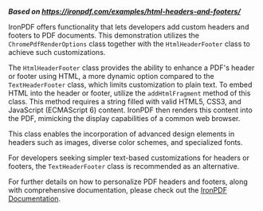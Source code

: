 ***Based on <https://ironpdf.com/examples/html-headers-and-footers/>***

IronPDF offers functionality that lets developers add custom headers and footers to PDF documents. This demonstration utilizes the `ChromePdfRenderOptions` class together with the `HtmlHeaderFooter` class to achieve such customizations.

The `HtmlHeaderFooter` class provides the ability to enhance a PDF's header or footer using HTML, a more dynamic option compared to the `TextHeaderFooter` class, which limits customization to plain text. To embed HTML into the header or footer, utilize the `addHtmlFragment` method of this class. This method requires a string filled with valid HTML5, CSS3, and JavaScript (ECMAScript 6) content. IronPDF then renders this content into the PDF, mimicking the display capabilities of a common web browser.

This class enables the incorporation of advanced design elements in headers such as images, diverse color schemes, and specialized fonts.

For developers seeking simpler text-based customizations for headers or footers, the `TextHeaderFooter` class is recommended as an alternative.

For further details on how to personalize PDF headers and footers, along with comprehensive documentation, please check out the [IronPDF Documentation](https://ironpdf.com).